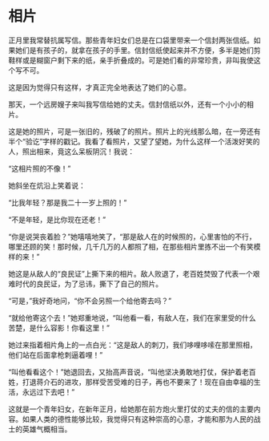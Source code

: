 # 相片

正月里我常替抗属写信。那些青年妇女们总是在口袋里带来一个信封两张信纸。如果她们是有孩子的，就拿在孩子的手里。信封信纸使起来并不方便，多半是她们剪鞋样或是糊窗户剩下来的纸，亲手折叠成的。可是她们看的非常珍贵，非叫我使这个写不可。 

这是因为觉得只有这样，才真正完全地表达了她们的心意。 

那天，一个远房嫂子来叫我写信给她的丈夫。信封信纸以外，还有一个小小的相片。 

这是她的照片，可是一张旧的，残破了的照片。照片上的光线那么暗，在一旁还有半个“验讫”字样的戳记。我看了看照片，又望了望她，为什么这样一个活泼好笑的人，照出相来，竟这么呆板阴沉！我说： 

“这相片照的不像！” 

她斜坐在炕沿上笑着说： 

“比我年轻？那是我二十一岁上照的！” 

“不是年轻，是比你现在还老！” 

“你是说哭丧着脸？”她嘻嘻地笑了，“那是敌人在的时候照的，心里害怕的不行，哪里还顾的笑！那时候，几千几万的人都照了相，在那些相片里拣不出一个有笑模样的来！” 

她这是从敌人的“良民证”上撕下来的相片。敌人败退了，老百姓焚毁了代表一个艰难时代的良民证，为了忌讳，撕下了自己的照片。 

“可是，”我好奇地问，“你不会另照一个给他寄去吗？” 

“就给他寄这个去！”她郑重地说，“叫他看一看，有敌人在，我们在家里受的什么苦楚，是什么容影！你看这里！” 

她过来指着相片角上的一点白光：“这是敌人的刺刀，我们哆哩哆嗦在那里照相，他们站在后面拿枪刺逼着哩！” 

“叫他看看这个！”她退回去，又抬高声音说，“叫他坚决勇敢地打仗，保护着老百姓，打退蒋介石的进攻，那样受苦受难的日子，再也不要来了！现在自由幸福的生活，永远过下去吧！” 

这就是一个青年妇女，在新年正月，给她那在前方炮火里打仗的丈夫的信的主要内容。如果人类的德性能够比较，我觉得只有这种崇高的心意，才能和那为人民的战士的英雄气概相当。
 
